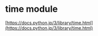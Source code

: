 # time module  

[https://docs.python.jp/3/library/time.html](https://docs.python.jp/3/library/time.html)  